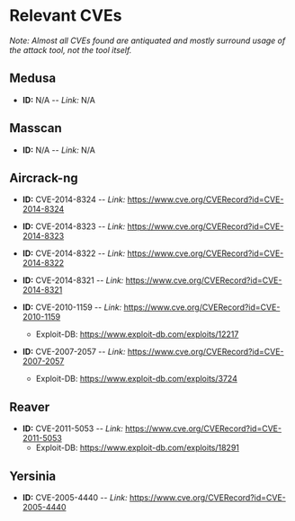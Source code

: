 # Relevant CVEs

_Note: Almost all CVEs found are antiquated and mostly surround usage of the attack tool, not the tool itself._

## Medusa

* **ID:** N/A -- _Link:_ N/A

## Masscan

* **ID:** N/A -- _Link:_ N/A

## Aircrack-ng

* **ID:** CVE-2014-8324 -- _Link:_ <https://www.cve.org/CVERecord?id=CVE-2014-8324>

* **ID:** CVE-2014-8323 --  _Link:_ <https://www.cve.org/CVERecord?id=CVE-2014-8323>

* **ID:** CVE-2014-8322 -- _Link:_ <https://www.cve.org/CVERecord?id=CVE-2014-8322>

* **ID:** CVE-2014-8321 -- _Link:_ <https://www.cve.org/CVERecord?id=CVE-2014-8321>

* **ID:** CVE-2010-1159 -- _Link:_ <https://www.cve.org/CVERecord?id=CVE-2010-1159>
  * Exploit-DB: <https://www.exploit-db.com/exploits/12217>

* **ID:** CVE-2007-2057 -- _Link:_ <https://www.cve.org/CVERecord?id=CVE-2007-2057>
  * Exploit-DB: <https://www.exploit-db.com/exploits/3724>

## Reaver

* **ID:** CVE-2011-5053 -- _Link:_ <https://www.cve.org/CVERecord?id=CVE-2011-5053>
  * Exploit-DB: <https://www.exploit-db.com/exploits/18291>

## Yersinia

* **ID:** CVE-2005-4440 -- _Link:_ <https://www.cve.org/CVERecord?id=CVE-2005-4440>
